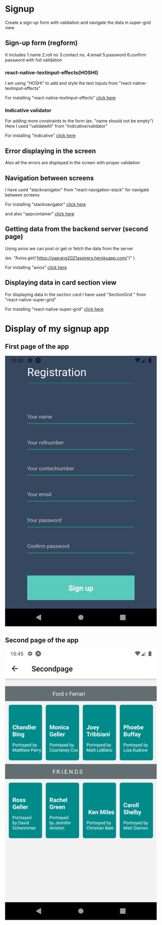 # Signup
Create a sign-up form with validation and navigate the data in super-grid view

## Sign-up form (regform)

It includes 
      1.name
      2.roll no
      3.contact no,
      4.email
      5.password 
      6.confirm password 
 with full validation
 
 ### react-native-textinput-effects(HOSHI)
 I am using "HOSHI" to add and style the text inputs from "react-native-textinput-effects"
 
 For installing "react-native-textinput-effects" [click here](https://www.npmjs.com/package/react-native-textinput-effects)
 
 ### Indicative validator
 
 For adding more constraints to the form (ex. "name should not be empty")
 Here I used "validateAll" from "Indicative/validator" 
 
 For installing "Indicative" [click here](https://www.npmjs.com/package/indicative)

## Error displaying in the screen

Also all the errors are displayed in the screen with proper validation

## Navigation between screens 

I have used "stacknavigator" from "react-navigation-stack" for navigate between screens

For installing "stacknavigator" [click here](https://reactnavigation.org/docs/stack-navigator/)

and also "appcontainer" [click here](https://reactnavigation.org/docs/app-containers/)

## Getting data from the backend server (second page)

Using axios we can post or get or fetch the data from the server

(ex. "Axios.get('https://saarang2021aspirers.herokuapp.com/')" )

For installing "axios" [click here](https://www.npmjs.com/package/axios)

## Displaying data in card section view 

For displaying data in the section card I have used "SectionGrid " from "react-native-super-grid" 

For installing "react-native-super-grid" [click here](https://www.npmjs.com/package/react-native-super-grid)

# Display of my signup app

## First page of the app
 
 
 
 
 
 <img src ="https://github.com/jayavishvaa/Signup/blob/master/WhatsApp%20Image%202020-04-22%20at%205.57.54%20PM.jpeg" width="500" paddingleft="60">
 



## Second page of the app 
 




<img src = "https://github.com/jayavishvaa/Signup/blob/master/Screenshot_1588007755.png" width="500">

